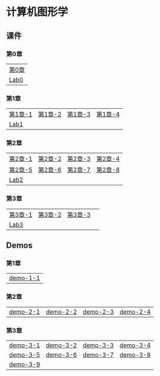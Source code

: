 # 计算机图形学

## 课件

### 第0章

|    |
| ---- |
|[第0章](./CourseWare/CGChapters/chapter-0.html)|
| [Lab0](./CourseWare/CGChapters/Chapter-1-lab0.md)|

### 第1章

|    |    |    |    |
| ---- | ---- | ---- | ---- |
|[第1章-1](./CourseWare/CGChapters/Chapter1/chapter-1-1.html)|[第1章-2](./CourseWare/CGChapters/Chapter1/chapter-1-2.html)|[第1章-3](./CourseWare/CGChapters/Chapter1/chapter-1-3.html)|[第1章-4](./CourseWare/CGChapters/Chapter1/chapter-1-4.html)|
|[Lab1](./CourseWare/CGChapters/Chapter1/Chapter-1-lab1.md)| | | |

### 第2章

|    |    |    |    |
| ---- | ---- | ---- | ---- |
|[第2章-1](./CourseWare/CGChapters/Chapter2/chapter-2-1.html)|[第2章-2](./CourseWare/CGChapters/Chapter2/chapter-2-2.html)|[第2章-3](./CourseWare/CGChapters/Chapter2/chapter-2-3.html)|[第2章-4](./CourseWare/CGChapters/Chapter2/chapter-2-4.html)|
|[第2章-5](./CourseWare/CGChapters/Chapter2/chapter-2-5.html)|[第2章-6](./CourseWare/CGChapters/Chapter2/chapter-2-6.html)|[第2章-7](./CourseWare/CGChapters/Chapter2/chapter-2-7.html)|[第2章-8](./CourseWare/CGChapters/Chapter2/chapter-2-8.html)|
|[Lab2](./CourseWare/CGChapters/Chapter2/Chapter-2-lab2.md)| | | |

### 第3章

|    |    |    |    |
| ---- | ---- | ---- | ---- |
|[第3章-1](./CourseWare/CGChapters/Chapter3/chapter-3-1.html)|[第3章-2](./CourseWare/CGChapters/Chapter3/chapter-3-2.html)|[第3章-3](./CourseWare/CGChapters/Chapter3/chapter-3-3.html)| |
|[Lab3](./CourseWare/CGChapters/Chapter3/Chapter-3-lab3.md)| | | |

## Demos

### 第1章

|    |
| ---- |
|[demo-1-1](./demos/chap1-demo-1.html)|

### 第2章

|    |    |    |    |
| ---- | ---- | ---- | ---- |
|[demo-2-1](./demos/chap2-demo-1.html)|[demo-2-2](../demos/chap2-demo-2.html)|[demo-2-3](../demos/chap2-demo-3.html)|[demo-2-4](../demos/chap2-demo-4.html)|

### 第3章

|    |    |    |    |
| ---- | ---- | ---- | ---- |
|[demo-3-1](./demos/chap3-demo-1.html)|[demo-3-2](../demos/chap3-demo-2.html)|[demo-3-3](../demos/chap3-demo-3.html)|[demo-3-4](../demos/chap3-demo-4.html)|
|[demo-3-5](./demos/chap3-demo-5.html)|[demo-3-6](../demos/chap3-demo-6.html)|[demo-3-7](../demos/chap3-demo-7.html)|[demo-3-8](../demos/chap3-demo-8.html)|
|[demo-3-9](./demos/chap3-demo-9.html)| | | |


